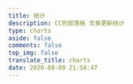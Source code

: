 ```yaml
---
title: 统计
description: CC的部落格 文章更新统计
type: charts
aside: false
comments: false
top_img: false
translate_title: charts
date: 2020-08-09 21:58:47
---
```

<div id="posts-calendar"></div>

<div id="posts-chart"></div>

<div id="tags-chart" data-length="10"></div>

<div id="categories-chart"></div>

<div id="categories-radar"></div>